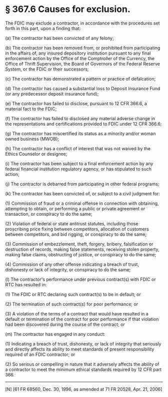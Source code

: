 # § 367.6   Causes for exclusion.

The FDIC may exclude a contractor, in accordance with the procedures set forth in this part, upon a finding that: 


(a) The contractor has been convicted of any felony; 


(b) The contractor has been removed from, or prohibited from participating in the affairs of, any insured depository institution pursuant to any final enforcement action by the Office of the Comptroller of the Currency, the Office of Thrift Supervision, the Board of Governors of the Federal Reserve System, or the FDIC or their successors; 


(c) The contractor has demonstrated a pattern or practice of defalcation; 


(d) The contractor has caused a substantial loss to Deposit Insurance Fund (or any predecessor deposit insurance fund); 


(e) The contractor has failed to disclose, pursuant to 12 CFR 366.6, a material fact to the FDIC; 


(f) The contractor has failed to disclosed any material adverse change in the representations and certifications provided to FDIC under 12 CFR 366.6; 


(g) The contractor has miscertified its status as a minority and/or woman owned business (MWOB); 


(h) The contractor has a conflict of interest that was not waived by the Ethics Counselor or designee; 


(i) The contractor has been subject to a final enforcement action by any federal financial institution regulatory agency, or has stipulated to such action; 


(j) The contractor is debarred from participating in other federal programs; 


(k) The contractor has been convicted of, or subject to a civil judgment for: 


(1) Commission of fraud or a criminal offense in connection with obtaining, attempting to obtain, or performing a public or private agreement or transaction, or conspiracy to do the same; 


(2) Violation of federal or state antitrust statutes, including those proscribing price fixing between competitors, allocation of customers between competitors, and bid rigging, or conspiracy to do the same; 


(3) Commission of embezzlement, theft, forgery, bribery, falsification or destruction of records, making false statements, receiving stolen property, making false claims, obstructing of justice, or conspiracy to do the same; 


(4) Commission of any other offense indicating a breach of trust, dishonesty or lack of integrity, or conspiracy to do the same; 


(l) The contractor's performance under previous contract(s) with FDIC or RTC has resulted in: 


(1) The FDIC or RTC declaring such contract(s) to be in default; or 


(2) The termination of such contract(s) for poor performance; or 


(3) A violation of the terms of a contract that would have resulted in a default or termination of the contract for poor performance if that violation had been discovered during the course of the contract; or 


(m) The contractor has engaged in any conduct: 


(1) Indicating a breach of trust, dishonesty, or lack of integrity that seriously and directly affects its ability to meet standards of present responsibility required of an FDIC contractor; or 


(2) So serious or compelling in nature that it adversely affects the ability of a contractor to meet the minimum ethical standards required by 12 CFR part 366. 



---

[N] [61 FR 68560, Dec. 30, 1996, as amended at 71 FR 20528, Apr. 21, 2006]




